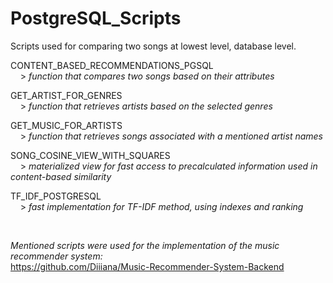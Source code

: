 # PostgreSQL_Scripts

Scripts used for comparing two songs at lowest level, database level.

CONTENT_BASED_RECOMMENDATIONS_PGSQL <br/>
&nbsp;&nbsp;&nbsp; > _function that compares two songs based on their attributes_

GET_ARTIST_FOR_GENRES <br/>
&nbsp;&nbsp;&nbsp; > _function that retrieves artists based on the selected genres_

GET_MUSIC_FOR_ARTISTS <br/>
&nbsp;&nbsp;&nbsp; > _function that retrieves songs associated with a mentioned artist names_

SONG_COSINE_VIEW_WITH_SQUARES <br/>
&nbsp;&nbsp;&nbsp; > _materialized view for fast access to precalculated information used in content-based similarity_

TF_IDF_POSTGRESQL <br/>
&nbsp;&nbsp;&nbsp; > _fast implementation for TF-IDF method, using indexes and ranking_

<br/>

_Mentioned scripts were used for the implementation of the music recommender system:_
<br/>
https://github.com/Diiiana/Music-Recommender-System-Backend

